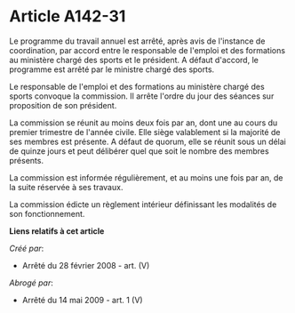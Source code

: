 # Article A142-31

Le programme du travail annuel est arrêté, après avis de l'instance de coordination, par accord entre le responsable de
l'emploi et des formations au ministère chargé des sports et le président. A défaut d'accord, le programme est arrêté par le
ministre chargé des sports.

Le responsable de l'emploi et des formations au ministère chargé des sports convoque la commission. Il arrête l'ordre du jour
des séances sur proposition de son président.

La commission se réunit au moins deux fois par an, dont une au cours du premier trimestre de l'année civile. Elle siège
valablement si la majorité de ses membres est présente. A défaut de quorum, elle se réunit sous un délai de quinze jours et
peut délibérer quel que soit le nombre des membres présents.

La commission est informée régulièrement, et au moins une fois par an, de la suite réservée à ses travaux.

La commission édicte un règlement intérieur définissant les modalités de son fonctionnement.

**Liens relatifs à cet article**

_Créé par_:

  - Arrêté du 28 février 2008 - art. (V)

_Abrogé par_:

  - Arrêté du 14 mai 2009 - art. 1 (V)

